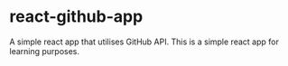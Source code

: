 # react-github-app

A simple react app that utilises GitHub API. This is a simple react app for learning purposes.
